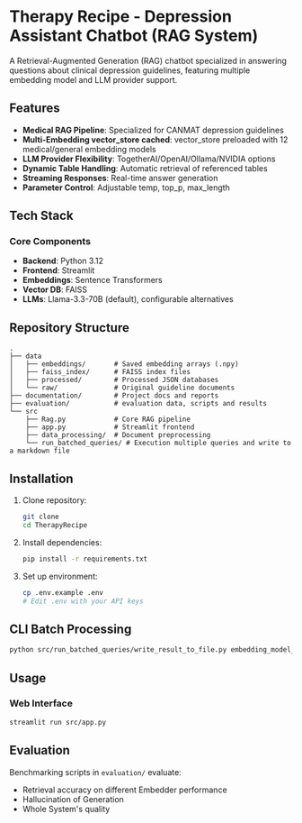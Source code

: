 # Therapy Recipe - Depression Assistant Chatbot (RAG System)

A Retrieval-Augmented Generation (RAG) chatbot specialized in answering questions about clinical depression guidelines, featuring multiple embedding model and LLM provider support.

## Features

- **Medical RAG Pipeline**: Specialized for CANMAT depression guidelines
- **Multi-Embedding vector_store cached**: vector_store preloaded with 12 medical/general embedding models
- **LLM Provider Flexibility**: TogetherAI/OpenAI/Ollama/NVIDIA options
- **Dynamic Table Handling**: Automatic retrieval of referenced tables
- **Streaming Responses**: Real-time answer generation
- **Parameter Control**: Adjustable temp, top_p, max_length

## Tech Stack

### Core Components
- **Backend**: Python 3.12
- **Frontend**: Streamlit
- **Embeddings**: Sentence Transformers
- **Vector DB**: FAISS
- **LLMs**: Llama-3.3-70B (default), configurable alternatives

## Repository Structure
```
.
├── data
│   ├── embeddings/       # Saved embedding arrays (.npy)
│   ├── faiss_index/      # FAISS index files
│   ├── processed/        # Processed JSON databases
│   └── raw/              # Original guideline documents
├── documentation/        # Project docs and reports
├── evaluation/           # evaluation data, scripts and results
└── src
    ├── Rag.py            # Core RAG pipeline
    ├── app.py            # Streamlit frontend
    ├── data_processing/  # Document preprocessing
    └── run_batched_queries/ # Execution multiple queries and write to a markdown file
```

## Installation

1. Clone repository:
   ```bash
   git clone 
   cd TherapyRecipe
   ```

2. Install dependencies:
   ```bash
   pip install -r requirements.txt
   ```

3. Set up environment:
   ```bash
   cp .env.example .env
   # Edit .env with your API keys
   ```

## CLI Batch Processing
```bash
python src/run_batched_queries/write_result_to_file.py embedding_model_name output_path
```

## Usage

### Web Interface
```bash
streamlit run src/app.py
```

## Evaluation

Benchmarking scripts in `evaluation/` evaluate:
- Retrieval accuracy on different Embedder performance
- Hallucination of Generation
- Whole System's quality

